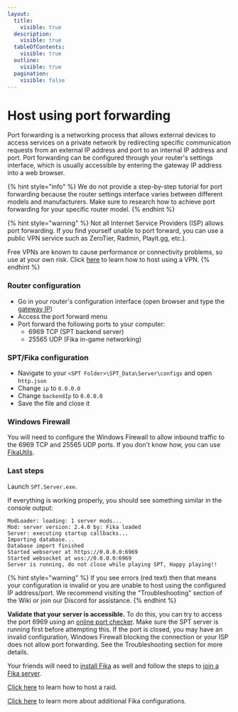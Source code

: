 ```yaml
---
layout:
  title:
    visible: true
  description:
    visible: true
  tableOfContents:
    visible: true
  outline:
    visible: true
  pagination:
    visible: false
---
```


# Host using port forwarding

Port forwarding is a networking process that allows external devices to access services on a private network by redirecting specific communication requests from an external IP address and port to an internal IP address and port. Port forwarding can be configured through your router's settings interface, which is usually accessible by entering the gateway IP address into a web browser.

{% hint style="info" %}
We do not provide a step-by-step tutorial for port forwarding because the router settings interface varies between different models and manufacturers. Make sure to research how to achieve port forwarding for your specific router model.
{% endhint %}

{% hint style="warning" %}
Not all Internet Service Providers (ISP) allows port forwarding. If you find yourself unable to port forward, you can use a public VPN service such as ZeroTier, Radmin, Playit.gg, etc.).&#x20;

Free VPNs are known to cause performance or connectivity problems, so use at your own risk. Click [here](host-using-a-vpn.md) to learn how to host using a VPN.
{% endhint %}

### Router configuration

* Go in your router's configuration interface (open browser and type the [gateway IP](https://www.whatismyip.com/finding-your-default-gateway-address/))
* Access the port forward menu
* Port forward the following ports to your computer:
  * 6969 TCP (SPT backend server)
  * 25565 UDP (Fika in-game networking)

### SPT/Fika configuration

* Navigate to your `<SPT Folder>\SPT_Data\Server\configs` and open `http.json`
* Change `ip` to `0.0.0.0`
* Change `backendIp` to `0.0.0.0`
* Save the file and close it

### Windows Firewall

You will need to configure the Windows Firewall to allow inbound traffic to the 6969 TCP and 25565 UDP ports. If you don't know how, you can use [FikaUtils](https://github.com/Lacyway/FikaUtils/releases/latest).

### Last steps

Launch `SPT.Server.exe`.

If everything is working properly, you should see something similar in the console output:

```
ModLoader: loading: 1 server mods...
Mod: server version: 2.4.0 by: Fika loaded
Server: executing startup callbacks...
Importing database...
Database import finished
Started webserver at https://0.0.0.0:6969
Started websocket at wss://0.0.0.0:6969
Server is running, do not close while playing SPT, Happy playing!!
```

{% hint style="warning" %}
If you see errors (red text) then that means your configuration is invalid or you are unable to host using the configured IP address/port. We recommend visiting the "Troubleshooting" section of the Wiki or join our Discord for assistance.
{% endhint %}

**Validate that your server is accessible.** To do this, you can try to access the port 6969 using an [online port checker](https://portchecker.co). Make sure the SPT server is running first before attempting this. If the port is closed, you may have an invalid configuration, Windows Firewall blocking the connection or your ISP does not allow port forwarding. See the Troubleshooting section for more details.

Your friends will need to [install Fika](../) as well and follow the steps to [join a Fika server](../joining-a-fika-server/).

[Click here](../../Playing-Fika.md#hosting-a-raid) to learn how to host a raid.

[Click here](../../fika-configuration/) to learn more about additional Fika configurations.
